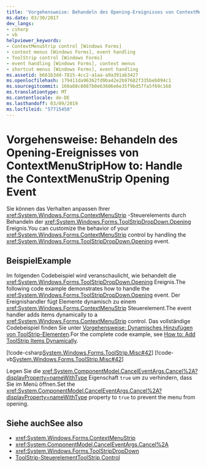 ```yaml
---
title: 'Vorgehensweise: Behandeln des Opening-Ereignisses von ContextMenuStrip'
ms.date: 03/30/2017
dev_langs:
- csharp
- vb
helpviewer_keywords:
- ContextMenuStrip control [Windows Forms]
- context menus [Windows Forms], event handling
- ToolStrip control [Windows Forms]
- event handling [Windows Forms], context menus
- shortcut menus [Windows Forms], event handling
ms.assetid: b661b3dd-7815-4cc2-a1aa-a9a391ab3427
ms.openlocfilehash: 179411da96362fd9ba42e2b97682f335beb894c1
ms.sourcegitcommit: 160a88c8087b0e63606e6e35f9bd57fa5f69c168
ms.translationtype: MT
ms.contentlocale: de-DE
ms.lasthandoff: 03/09/2019
ms.locfileid: "57715450"
---
```

# <a name="how-to-handle-the-contextmenustrip-opening-event"></a><span data-ttu-id="1a20b-102">Vorgehensweise: Behandeln des Opening-Ereignisses von ContextMenuStrip</span><span class="sxs-lookup"><span data-stu-id="1a20b-102">How to: Handle the ContextMenuStrip Opening Event</span></span>
<span data-ttu-id="1a20b-103">Sie können das Verhalten anpassen Ihrer <xref:System.Windows.Forms.ContextMenuStrip> -Steuerelements durch Behandeln der <xref:System.Windows.Forms.ToolStripDropDown.Opening> Ereignis.</span><span class="sxs-lookup"><span data-stu-id="1a20b-103">You can customize the behavior of your <xref:System.Windows.Forms.ContextMenuStrip> control by handling the <xref:System.Windows.Forms.ToolStripDropDown.Opening> event.</span></span>  
  
## <a name="example"></a><span data-ttu-id="1a20b-104">Beispiel</span><span class="sxs-lookup"><span data-stu-id="1a20b-104">Example</span></span>  
 <span data-ttu-id="1a20b-105">Im folgenden Codebeispiel wird veranschaulicht, wie behandelt die <xref:System.Windows.Forms.ToolStripDropDown.Opening> Ereignis.</span><span class="sxs-lookup"><span data-stu-id="1a20b-105">The following code example demonstrates how to handle the <xref:System.Windows.Forms.ToolStripDropDown.Opening> event.</span></span> <span data-ttu-id="1a20b-106">Der Ereignishandler fügt Elemente dynamisch zu einem <xref:System.Windows.Forms.ContextMenuStrip> Steuerelement.</span><span class="sxs-lookup"><span data-stu-id="1a20b-106">The event handler adds items dynamically to a <xref:System.Windows.Forms.ContextMenuStrip> control.</span></span> <span data-ttu-id="1a20b-107">Das vollständige Codebeispiel finden Sie unter [Vorgehensweise: Dynamisches Hinzufügen von ToolStrip-Elementen](how-to-add-toolstrip-items-dynamically.md).</span><span class="sxs-lookup"><span data-stu-id="1a20b-107">For the complete code example, see [How to: Add ToolStrip Items Dynamically](how-to-add-toolstrip-items-dynamically.md).</span></span>  
  
 [!code-csharp[System.Windows.Forms.ToolStrip.Misc#42](~/samples/snippets/csharp/VS_Snippets_Winforms/System.Windows.Forms.ToolStrip.Misc/CS/Program.cs#42)]
 [!code-vb[System.Windows.Forms.ToolStrip.Misc#42](~/samples/snippets/visualbasic/VS_Snippets_Winforms/System.Windows.Forms.ToolStrip.Misc/VB/Program.vb#42)]  
  
 <span data-ttu-id="1a20b-108">Legen Sie die <xref:System.ComponentModel.CancelEventArgs.Cancel%2A?displayProperty=nameWithType> Eigenschaft `true` um zu verhindern, dass Sie im Menü öffnen.</span><span class="sxs-lookup"><span data-stu-id="1a20b-108">Set the <xref:System.ComponentModel.CancelEventArgs.Cancel%2A?displayProperty=nameWithType> property to `true` to prevent the menu from opening.</span></span>  
  
## <a name="see-also"></a><span data-ttu-id="1a20b-109">Siehe auch</span><span class="sxs-lookup"><span data-stu-id="1a20b-109">See also</span></span>
- <xref:System.Windows.Forms.ContextMenuStrip>
- <xref:System.ComponentModel.CancelEventArgs.Cancel%2A>
- <xref:System.Windows.Forms.ToolStripDropDown>
- [<span data-ttu-id="1a20b-110">ToolStrip-Steuerelement</span><span class="sxs-lookup"><span data-stu-id="1a20b-110">ToolStrip Control</span></span>](toolstrip-control-windows-forms.md)
